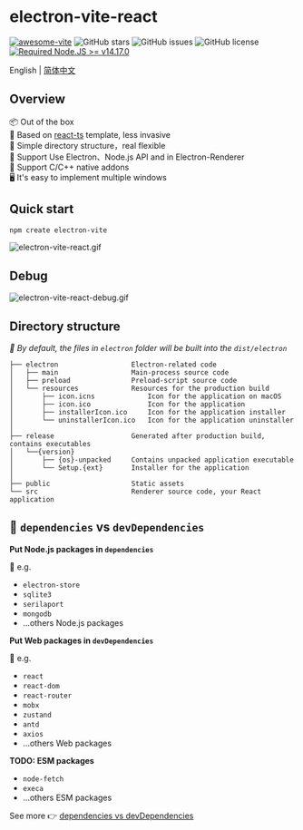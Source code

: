 # electron-vite-react

[![awesome-vite](https://awesome.re/mentioned-badge.svg)](https://github.com/vitejs/awesome-vite)
![GitHub stars](https://img.shields.io/github/stars/caoxiemeihao/vite-react-electron?color=fa6470&style=flat)
![GitHub issues](https://img.shields.io/github/issues/caoxiemeihao/vite-react-electron?color=d8b22d&style=flat)
![GitHub license](https://img.shields.io/github/license/caoxiemeihao/vite-react-electron?style=flat)
[![Required Node.JS >= v14.17.0](https://img.shields.io/static/v1?label=node&message=%3E=14.17.0&logo=node.js&color=3f893e&style=flat)](https://nodejs.org/about/releases)

English | [简体中文](README.zh-CN.md)

## Overview

📦 Out of the box  
🎯 Based on [react-ts](https://github.com/vitejs/vite/tree/main/packages/create-vite/template-react-ts) template, less invasive  
🌱 Simple directory structure，real flexible  
💪 Support Use Electron、Node.js API and in Electron-Renderer  
🔩 Support C/C++ native addons  
🖥 It's easy to implement multiple windows  

## Quick start

```sh
npm create electron-vite
```

![electron-vite-react.gif](https://github.com/electron-vite/electron-vite-react/blob/main/public/electron-vite-react.gif?raw=true)

## Debug

![electron-vite-react-debug.gif](https://github.com/electron-vite/electron-vite-react/blob/main/public/electron-vite-react-debug.gif?raw=true)

## Directory structure

*🚨 By default, the files in `electron` folder will be built into the `dist/electron`*

```tree
├── electron                  Electron-related code
│   ├── main                  Main-process source code
│   ├── preload               Preload-script source code
│   └── resources             Resources for the production build
│       ├── icon.icns             Icon for the application on macOS
│       ├── icon.ico              Icon for the application
│       ├── installerIcon.ico     Icon for the application installer
│       └── uninstallerIcon.ico   Icon for the application uninstaller
│
├── release                   Generated after production build, contains executables
│   └──{version}
│       ├── {os}-unpacked     Contains unpacked application executable
│       └── Setup.{ext}       Installer for the application
│
├── public                    Static assets
└── src                       Renderer source code, your React application
```

## 🚨 `dependencies` vs `devDependencies`

**Put Node.js packages in `dependencies`**

🚨 e.g.

- `electron-store`
- `sqlite3`
- `serilaport`
- `mongodb`
- ...others Node.js packages

**Put Web packages in `devDependencies`**

🚨 e.g.

- `react`
- `react-dom`
- `react-router`
- `mobx`
- `zustand`
- `antd`
- `axios`
- ...others Web packages

**TODO: ESM packages**

- `node-fetch`
- `execa`
- ...others ESM packages

See more 👉 [dependencies vs devDependencies](https://github.com/electron-vite/vite-plugin-electron-renderer#dependencies-vs-devdependencies)

<!--
- First, you need to know if your dependencies are needed after the application is packaged.

- Like [serialport](https://www.npmjs.com/package/serialport), [sqlite3](https://www.npmjs.com/package/sqlite3) they are node-native modules and should be placed in `dependencies`. In addition, Vite will not build them, but treat them as external modules.

- Dependencies like [Vue](https://www.npmjs.com/package/vue) and [React](https://www.npmjs.com/package/react), which are pure javascript modules that can be built with Vite, can be placed in `devDependencies`. This reduces the size of the application.
-->
